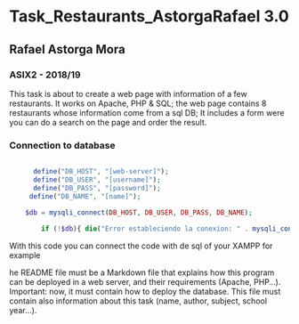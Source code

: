 # Task_Restaurants_AstorgaRafael 3.0

## Rafael Astorga Mora

### ASIX2 - 2018/19

This task is about to create a web page with information of a few restaurants. It works on Apache, PHP & SQL; the web page contains 8 restaurants whose information come from a sql DB; It includes a form were you can do a search on the page and order the result.

### Connection to database
```php 

      define("DB_HOST", "[web-server]");
      define("DB_USER", "[username]");
      define("DB_PASS", "[password]");
     define("DB_NAME", "[name]");

    $db = mysqli_connect(DB_HOST, DB_USER, DB_PASS, DB_NAME);
    
        if (!$db){ die("Error estableciendo la conexion: " . mysqli_connect_error()); }
```

With this code you can connect the code with de sql of your XAMPP for example


he README file must be a Markdown file that explains how this program can be deployed in a web server, and their requirements (Apache, PHP…). Important: now, it must contain how to deploy the database. This file must contain also information about this task (name, author, subject, school year…).
